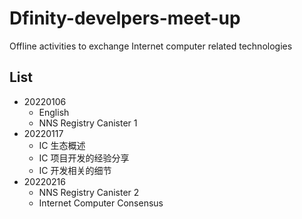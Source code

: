 # Dfinity-develpers-meet-up
Offline activities to exchange Internet computer related technologies

## List

* 20220106
  * English
  * NNS Registry Canister 1
* 20220117
  * IC 生态概述
  * IC 项目开发的经验分享
  * IC 开发相关的细节
* 20220216
  * NNS Registry Canister 2
  * Internet Computer Consensus